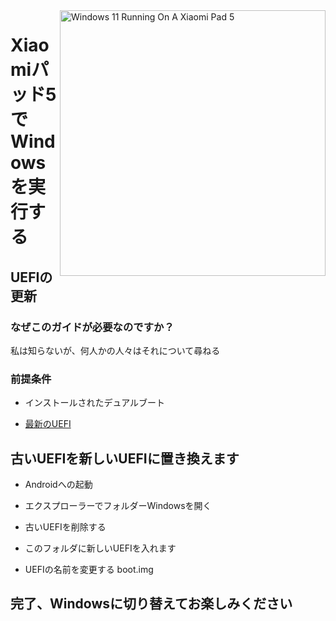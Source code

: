 <img align="right" src="https://raw.githubusercontent.com/erdilS/Port-Windows-11-Xiaomi-Pad-5/main/nabu.png" width="425" alt="Windows 11 Running On A Xiaomi Pad 5">

# Xiaomiパッド5でWindowsを実行する

## UEFIの更新

### なぜこのガイドが必要なのですか？

私は知らないが、何人かの人々はそれについて尋ねる

### 前提条件

- インストールされたデュアルブート
  
- [最新のUEFI](https://raw.githubusercontent.com/erdilS/Port-Windows-11-Xiaomi-Pad-5/main/images/xiaomi-nabu_20240212-V2.img)

## 古いUEFIを新しいUEFIに置き換えます

- Androidへの起動

- エクスプローラーでフォルダーWindowsを開く

- 古いUEFIを削除する

- このフォルダに新しいUEFIを入れます

- UEFIの名前を変更する boot.img

## 完了、Windowsに切り替えてお楽しみください
